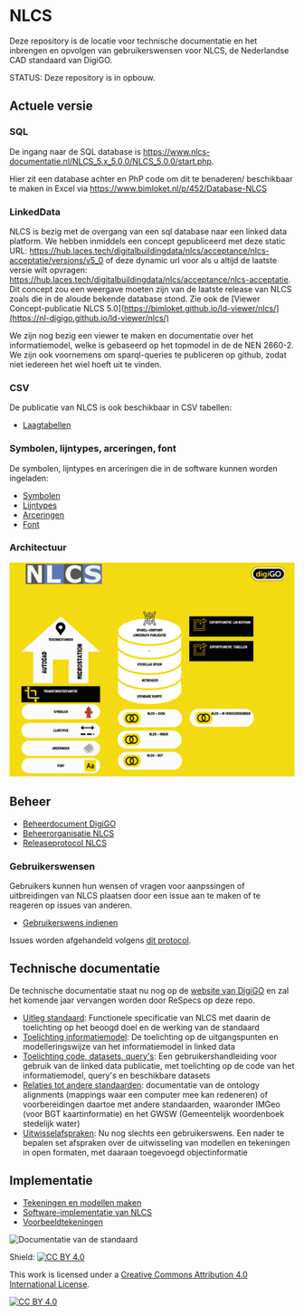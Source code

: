 # NLCS
Deze repository is de locatie voor technische documentatie en het inbrengen en opvolgen van gebruikerswensen voor NLCS, de Nederlandse CAD standaard van DigiGO.

STATUS: Deze repository is in opbouw.

## Actuele versie

### SQL
De ingang naar de  SQL database is https://www.nlcs-documentatie.nl/NLCS_5.x_5.0.0/NLCS_5.0.0/start.php.
 
Hier zit een database achter en PhP code om dit te benaderen/ beschikbaar te maken in Excel via https://www.bimloket.nl/p/452/Database-NLCS   


### LinkedData
NLCS is bezig met de overgang van een sql database naar een linked data platform. We hebben inmiddels een concept gepubliceerd met deze static URL: https://hub.laces.tech/digitalbuildingdata/nlcs/acceptance/nlcs-acceptatie/versions/v5_0  of deze dynamic url voor als u altijd de laatste versie wilt opvragen: https://hub.laces.tech/digitalbuildingdata/nlcs/acceptance/nlcs-acceptatie. Dit concept zou een weergave moeten zijn van de laatste release van NLCS zoals die in de aloude bekende database stond. Zie ook de [Viewer Concept-publicatie NLCS 5.0](https://bimloket.github.io/ld-viewer/nlcs/](https://nl-digigo.github.io/ld-viewer/nlcs/)

We zijn nog bezig een viewer te maken en documentatie over het informatiemodel, welke is gebaseerd op het topmodel in de de NEN 2660-2. We zijn ook voornemens om sparql-queries te publiceren op github, zodat niet iedereen het wiel hoeft uit te vinden.

### CSV
De publicatie van NLCS is ook beschikbaar in CSV tabellen:
* [Laagtabellen](https://github.com/bimloket/NLCS/tree/main/tabellen)

### Symbolen, lijntypes, arceringen, font
De symbolen, lijntypes en arceringen die in de software kunnen worden ingeladen:
* [Symbolen](https://github.com/bimloket/NLCS/tree/main/symbolen)
* [Lijntypes](https://github.com/bimloket/NLCS/tree/main/lijntypes)
* [Arceringen](https://github.com/bimloket/NLCS/tree/main/arcering)
* [Font](https://github.com/bimloket/NLCS/tree/main/font)

### Architectuur
![Architectuur van de standaard](<NLCS architectuur.png>)

## Beheer

* [Beheerdocument DigiGO](https://www.bimloket.nl//documents/Beheerdocument_open_BIM-standaarden_v1_8.pdf)
* [Beheerorganisatie NLCS](https://www.bimloket.nl/p/434/Organisatie-beheer)
* [Releaseprotocol NLCS](https://bimloket.github.io/NLCS/releaseprotocol)

### Gebruikerswensen

Gebruikers kunnen hun wensen of vragen voor aanpssingen of uitbreidingen van NLCS plaatsen door een issue aan te maken of te reageren op issues van anderen.

* [Gebruikerswens indienen](https://github.com/bimloket/NLCS/issues)

Issues worden afgehandeld volgens [dit protocol](https://github.com/bimloket/NLCS/blob/main/instructies/RASCI%20Github%20issues%20NLCS.pdf).

## Technische documentatie
De technische documentatie staat nu nog op de [website van DigiGO](https://www.bimloket.nl/p/429/Documentatie) en zal het komende jaar vervangen worden door ReSpecs op deze repo.

* [Uitleg standaard](https://bimloket.github.io/NLCS/functionalspecification): Functionele specificatie van NLCS met daarin de toelichting op het beoogd doel en de werking van de standaard
* [Toelichting informatiemodel](https://bimloket.github.io/NLCS/code_documentation/): De toelichting op de uitgangspunten en modelleringswijze van het  informatiemodel in linked data
* [Toelichting code, datasets, query's](https://bimloket.github.io/NLCS/howtoquery/): Een gebruikershandleiding voor gebruik van de linked data publicatie, met toelichting op de code van het informatiemodel, query's en beschikbare datasets
* [Relaties tot andere standaarden](https://bimloket.github.io/NLCS/ontologyalignments/): documentatie van de ontology alignments (mappings waar een computer mee kan redeneren) of voorbereidingen daartoe met andere standaarden, waaronder IMGeo (voor BGT kaartinformatie) en het GWSW (Gemeentelijk woordenboek stedelijk water)
* [Uitwisselafspraken](https://bimloket.github.io/NLCS/representations/): Nu nog slechts een gebruikerswens. Een nader te bepalen set afspraken over de uitwisseling van modellen en tekeningen in open formaten, met daaraan toegevoegd objectinformatie

## Implementatie
* [Tekeningen en modellen maken](https://bimloket.github.io/NLCS/requirementscadmodels/)
* [Software-implementatie van NLCS](https://bimloket.github.io/NLCS/requirementssoftware/)
* [Voorbeeldtekeningen](https://www.bimloket.nl/p/432/Leren-van-anderen)

![Documentatie van de standaard](<NLCS documentatie.png>)

Shield: [![CC BY 4.0][cc-by-shield]][cc-by]

This work is licensed under a
[Creative Commons Attribution 4.0 International License][cc-by].

[![CC BY 4.0][cc-by-image]][cc-by]

[cc-by]: http://creativecommons.org/licenses/by/4.0/
[cc-by-image]: https://i.creativecommons.org/l/by/4.0/88x31.png
[cc-by-shield]: https://img.shields.io/badge/License-CC%20BY%204.0-lightgrey.svg

